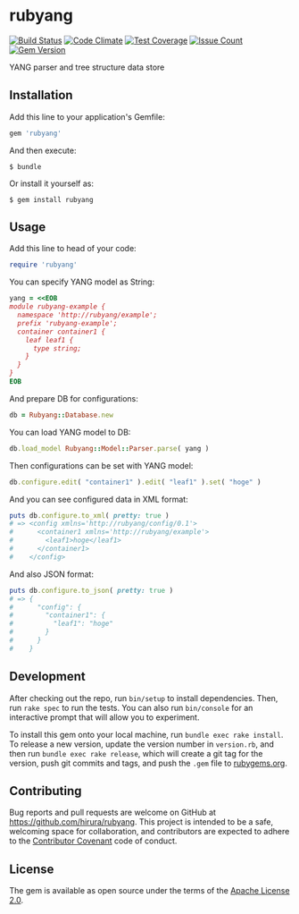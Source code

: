 # rubyang

[![Build Status](https://travis-ci.org/hirura/rubyang.svg?branch=master)](https://travis-ci.org/hirura/rubyang)
[![Code Climate](https://codeclimate.com/github/hirura/rubyang/badges/gpa.svg)](https://codeclimate.com/github/hirura/rubyang)
[![Test Coverage](https://codeclimate.com/github/hirura/rubyang/badges/coverage.svg)](https://codeclimate.com/github/hirura/rubyang/coverage)
[![Issue Count](https://codeclimate.com/github/hirura/rubyang/badges/issue_count.svg)](https://codeclimate.com/github/hirura/rubyang)
[![Gem Version](https://badge.fury.io/rb/rubyang.svg)](https://badge.fury.io/rb/rubyang)

YANG parser and tree structure data store

## Installation

Add this line to your application's Gemfile:

```ruby
gem 'rubyang'
```

And then execute:

    $ bundle

Or install it yourself as:

    $ gem install rubyang

## Usage

Add this line to head of your code:

```ruby
require 'rubyang'
```

You can specify YANG model as String:

```ruby
yang = <<EOB
module rubyang-example {
  namespace 'http://rubyang/example';
  prefix 'rubyang-example';
  container container1 {
    leaf leaf1 {
      type string;
    }
  }
}
EOB
```

And prepare DB for configurations:

```ruby
db = Rubyang::Database.new
```

You can load YANG model to DB:

```ruby
db.load_model Rubyang::Model::Parser.parse( yang )
```

Then configurations can be set with YANG model:

```ruby
db.configure.edit( "container1" ).edit( "leaf1" ).set( "hoge" )
```

And you can see configured data in XML format:

```ruby
puts db.configure.to_xml( pretty: true )
# => <config xmlns='http://rubyang/config/0.1'>
#      <container1 xmlns='http://rubyang/example'>
#        <leaf1>hoge</leaf1>
#      </container1>
#    </config>
```

And also JSON format:

```ruby
puts db.configure.to_json( pretty: true )
# => {
#      "config": {
#        "container1": {
#          "leaf1": "hoge"
#        }
#      }
#    }
```

## Development

After checking out the repo, run `bin/setup` to install dependencies. Then, run `rake spec` to run the tests. You can also run `bin/console` for an interactive prompt that will allow you to experiment.

To install this gem onto your local machine, run `bundle exec rake install`. To release a new version, update the version number in `version.rb`, and then run `bundle exec rake release`, which will create a git tag for the version, push git commits and tags, and push the `.gem` file to [rubygems.org](https://rubygems.org).

## Contributing

Bug reports and pull requests are welcome on GitHub at https://github.com/hirura/rubyang. This project is intended to be a safe, welcoming space for collaboration, and contributors are expected to adhere to the [Contributor Covenant](http://contributor-covenant.org) code of conduct.


## License

The gem is available as open source under the terms of the [Apache License 2.0](https://opensource.org/licenses/Apache-2.0).


